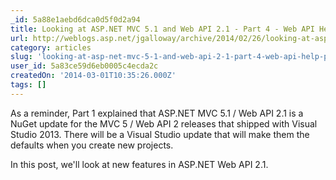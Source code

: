 ```yaml
---
_id: 5a88e1aebd6dca0d5f0d2a94
title: Looking at ASP.NET MVC 5.1 and Web API 2.1 - Part 4 - Web API Help Pages, BSON, and Global Error Handling
url: http://weblogs.asp.net/jgalloway/archive/2014/02/26/looking-at-asp-net-mvc-5-1-and-web-api-2-1-part-4-web-api-help-pages-bson-and-global-error-handling.aspx
category: articles
slug: 'looking-at-asp-net-mvc-5-1-and-web-api-2-1-part-4-web-api-help-pages-bson-and-global-error-handling'
user_id: 5a83ce59d6eb0005c4ecda2c
createdOn: '2014-03-01T10:35:26.000Z'
tags: []
---
```


As a reminder, Part 1 explained that ASP.NET MVC 5.1 / Web API 2.1 is a NuGet update for the MVC 5 / Web API 2 releases that shipped with Visual Studio 2013. There will be a Visual Studio update that will make them the defaults when you create new projects.

In this post, we'll look at new features in ASP.NET Web API 2.1.
